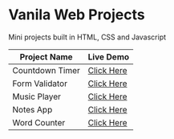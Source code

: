 # Vanila Web Projects
Mini projects built in HTML, CSS and Javascript

| Project Name  | Live Demo |
| ------------- | ------------- |
| Countdown Timer  | <a href="https://infallible-jang-7d6d8d.netlify.app/">Click Here </a>  |
| Form Validator  | <a href="https://ecstatic-mirzakhani-192bfe.netlify.app/">Click Here </a>  |
| Music Player  | <a href="https://laughing-feynman-d6372a.netlify.app/">Click Here </a>  |
| Notes App  | <a href="https://stoic-bhabha-926133.netlify.app/">Click Here </a>  |
| Word Counter | <a href="https://objective-johnson-a5e05c.netlify.app/">Click Here </a>  |
